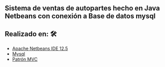 
## Sistema de ventas de autopartes hecho en Java Netbeans con conexión a Base de datos mysql

## Realizado en: 🛠️

* [Apache Netbeans IDE 12.5](https://netbeans.apache.org/)
* [Mysql](https://www.mysql.com/)
* [Patrón MVC]()
